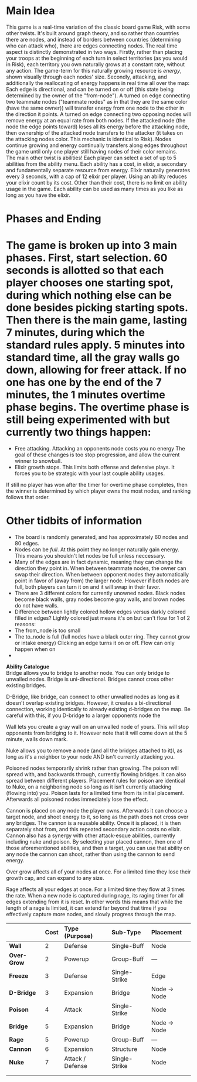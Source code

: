# **Main Idea**

This game is a real-time variation of the classic board game Risk, with some other twists. It's built around graph theory, and so rather than countries there are nodes, and instead of borders between countries (determining who can attack who), there are edges connecting nodes. The real time aspect is distinctly demonstrated in two ways. Firstly, rather than placing your troops at the beginning of each turn in select territories (as you would in Risk), each territory you own naturally grows at a constant rate, without any action. The game-term for this naturally growing resource is *energy*, shown visually through each nodes' size. Secondly, attacking, and additionally the reallocating of energy happens in real time all over the map: Each edge is directional, and can be turned on or off (this state being determined by the owner of the "from-node"). A turned on edge connecting two teammate nodes ("teammate nodes" as in that they are the same color (have the same owner)) will transfer energy from one node to the other in the direction it points. A turned on edge connecting two opposing nodes will remove energy at an equal rate from both nodes. If the attacked node (the node the edge points toward) loses all its energy before the attacking node, then ownership of the attacked node transfers to the attacker (it takes on the attacking nodes color. This mechanic is identical to Risk). Nodes continue growing and energy continually transfers along edges throughout the game until only one player still having nodes of their color remains.  
The main other twist is abilities\! Each player can select a set of up to 5 abilities from the ability menu. Each ability has a cost, in elixir, a secondary and fundamentally separate resource from energy. Elixir naturally generates every 3 seconds, with a cap of 12 elixir per player. Using an ability reduces your elixir count by its cost. Other than their cost, there is no limit on ability usage in the game. Each ability can be used as many times as you like as long as you have the elixir.

# **Phases and Ending**

# The game is broken up into 3 main phases. First, start selection. 60 seconds is allotted so that each player chooses one starting spot, during which nothing else can be done besides picking starting spots. Then there is the main game, lasting 7 minutes, during which the standard rules apply. 5 minutes into standard time, all the gray walls go down, allowing for freer attack. If no one has one by the end of the 7 minutes, the 1 minutes overtime phase begins. The overtime phase is still being experimented with but currently two things happen:

* Free attacking. Attacking an opponents node costs you no energy The goal of these changes is too stop progression, and allow the current winner to snowball.   
* Elixir growth stops. This limits both offense and defensive plays. It forces you to be strategic with your last couple ability usages.

If still no player has won after the timer for overtime phase completes, then the winner is determined by which player owns the most nodes, and ranking follows that order.

# **Other tidbits of information**

* The board is randomly generated, and has approximately 60 nodes and 80 edges.  
* Nodes can be *full*. At this point they no longer naturally gain energy. This means you shouldn't let nodes be full unless neccessary.  
* Many of the edges are in fact dynamic, meaning they can change the direction they point in. When between teammate nodes, the owner can swap their direction. When between opponent nodes they automatically point in favor of (away from) the larger node. However if both nodes are full, both players can turn it on and it will swap in their favor.  
* There are 3 different colors for currently unowned nodes. Black nodes become black walls, gray nodes become gray walls, and brown nodes do not have walls.  
* Difference between lightly colored hollow edges versus darkly colored filled in edges? Lightly colored just means it's on but can't flow for 1 of 2 reasons:  
* The from\_node is too small  
* The to\_node is full (full nodes have a black outer ring. They cannot grow or intake energy) Clicking an edge turns it on or off. Flow can only happen when on  
* 

**Ability Catalogue**   
Bridge allows you to bridge to another node. You can only bridge to unwalled nodes. Bridge is uni-directional. Bridges cannot cross other existing bridges.

D-Bridge, like bridge, can connect to other unwalled nodes as long as it doesn't overlap existing bridges. However, it creates a bi-directional connection, working identically to already existing d-bridges on the map. Be careful with this, if you D-bridge to a larger opponents node the 

Wall lets you create a gray wall on an unwalled node of yours. This will stop opponents from bridging to it. However note that it will come down at the 5 minute, walls down mark.

Nuke allows you to remove a node (and all the bridges attached to it)l, as long as it's a neighbor to your node AND isn't currently attacking you.

Poisoned nodes temporarily shrink rather than growing. The poison will spread with, and backwards through, currently flowing bridges. It can also spread between different players. Placement rules for poison are identical to Nuke, on a neighboring node so long as it isn’t currently attacking (flowing into) you. Poison lasts for a limited time from its initial placement. Afterwards all poisoned nodes immediately lose the effect.

Cannon is placed on any node the player owns. Afterwards it can choose a target node, and shoot energy to it, so long as the path does not cross over any bridges. The cannon is a reusable ability. Once it is placed, it is then separately shot from, and this repeated secondary action costs no elixir. Cannon also has a synergy with other attack-esque abilities, currently including nuke and poison. By selecting your placed cannon, then one of those aforementioned abilities, and then a target, you can use that ability on any node the cannon can shoot, rather than using the cannon to send energy.

Over grow affects all of your nodes at once. For a limited time they lose their growth cap, and can expand to any size.

Rage affects all your edges at once. For a limited time they flow at 3 times the rate. When a new node is captured during rage, its raging timer for all edges extending from it is reset. In other words this means that while the length of a rage is limited, it can extend far beyond that time if you effectively capture more nodes, and slowly progress through the map.

|  | Cost | Type (Purpose) | Sub-Type | Placement |
| :---- | :---- | :---- | :---- | :---- |
| **Wall** | 2 | Defense | Single\-Buff | Node |
| **Over-Grow** | 2 | Powerup | Group\-Buff |  — |
| **Freeze** | 3 | Defense | Single\-Strike | Edge |
| **D-Bridge** | 3 | Expansion | Bridge | Node \-\> Node |
| **Poison** | 4  | Attack | Single\-Strike | Node |
| **Bridge** | 5 | Expansion | Bridge | Node \-\> Node |
| **Rage** | 5 | Powerup | Group\-Buff | — |
| **Cannon** | 6 | Expansion | Structure | Node |
| **Nuke** | 7 | Attack / Defense | Single\-Strike | Node |
|  |  |  |  |  |
|  |  |  |  |  |

